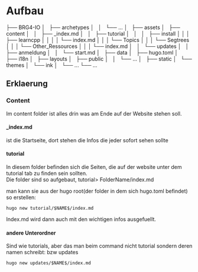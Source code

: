 # Aufbau
├── BRG4-IO
│   ├── archetypes
│   │   └── ...
│   ├── assets
│   ├── content
│   │   ├── _index.md
│   │   ├── tutorial
│   │   │   ├── install
│   │   │   ├── learncpp
│   │   │   │   └── index.md
│   │   │   └── Topics
│   │   │       └── Segtrees
│   │   │           └── Other_Ressources
│   │   │               └── index.md
│   │   └── updates
│   │       ├── anmeldung
│   │       └── start.md
│   ├── data
│   ├── hugo.toml
│   ├── i18n
│   ├── layouts
│   ├── public
│   │   └── ...
│   ├── static
│   └── themes
│       └── ink
│           └── ...
└── ...
## Erklaerung
### Content
Im content folder ist alles drin was am Ende auf der Website stehen soll.
#### _index.md
ist die Startseite, dort stehen die Infos die jeder sofort sehen sollte
#### tutorial
In diesem folder befinden sich die Seiten, die auf der website unter dem tutorial tab zu finden sein sollten.\
Die folder sind so aufgebaut, tutorial> FolderName/index.md

man kann sie aus der hugo root(der folder in dem sich hugo.toml befindet) so erstellen:
```
hugo new tutorial/$NAME$/index.md
```
Index.md wird dann auch mit den wichtigen infos ausgefuellt.
#### andere Unterordner
Sind wie tutorials, aber das man beim command nicht tutorial sondern deren namen schreibt: bzw updates
```
hugo new updates/$NAME$/index.md
```
